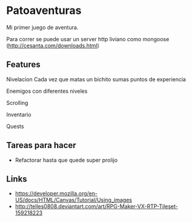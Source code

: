 Patoaventuras
==============

Mi primer juego de aventura.

Para correr se puede usar un server http liviano como mongoose (http://cesanta.com/downloads.html)


Features
--------

Nivelacion
  Cada vez que matas un bichito sumas puntos de experiencia

Enemigos con diferentes niveles

Scrolling

Inventario

Quests


Tareas para hacer
-----------------

* Refactorar hasta que quede super prolijo


Links
-----

* https://developer.mozilla.org/en-US/docs/HTML/Canvas/Tutorial/Using_images
* http://telles0808.deviantart.com/art/RPG-Maker-VX-RTP-Tileset-159218223
